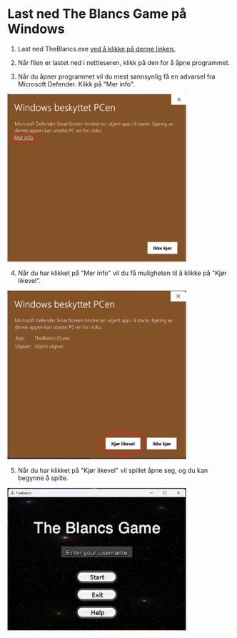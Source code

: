 # Last ned The Blancs Game på Windows

1. Last ned TheBlancs.exe [ved å klikke på denne linken.](https://github.com/helges1/The-Blancs/raw/main/TheBlancs.exe)

2. Når filen er lastet ned i nettleseren, klikk på den for å åpne programmet.

3. Når du åpner programmet vil du mest sannsynlig få en advarsel fra Microsoft Defender. Klikk på "Mer info".
<img src="../Windows/assets/windows-1.png" alt="Klikk på mer info" width="400"/>

4. Når du har klikket på "Mer info" vil du få muligheten til å klikke på "Kjør likevel".
<img src="../Windows/assets/windows-2.png" alt="Klikk på kjør likevel" width="400"/>

5. Når du har klikket på "Kjør likevel" vil spillet åpne seg, og du kan begynne å spille.
<img src="../Windows/assets/windows-3.png" alt="Spillet er klart til å spilles" width="400"/>
